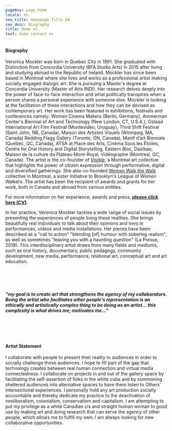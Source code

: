 ```yaml
---
pageKey: page_home
locale: en
seo_title: Homepage Title EN
seo_desc: Biography
title: Home en
text: Some content en
---
```

#### **Biography**

Veronica Mockler was born in Quebec City in 1991. She graduated with Distinction from Concordia University (BFA Studio Arts) in 2015 after living and studying abroad in the Republic of Ireland. Mockler has since been based in Montreal where she lives and works as a professional artist making socially engaged dialogic art. She is pursuing a Master's degree at Concordia University (Master of Arts INDI). Her research delves deeply into the power of face-to-face interaction and what politically transpires when a person shares a personal experience with someone else. Mockler is looking at the facilitation of these interactions and how they can be devised as contemporary art. Her work has been featured in exhibitions, festivals and conferences namely: Women Cinema Makers (Berlin, Germany), Ammerman Center's Biennial of Art and Technology (New London, CT, U.S.A.), Gstaad International Art Film Festival (Montevideo, Uruguay), Third Shift Festival (Saint John, NB, Canada), Maison des Artistes Visuels (Winnipeg, MA, Canada) Redding Flagg Gallery (Toronto, ON, Canada), Manif d’art Biennale (Québec, QC, Canada), ATSA at Place des Arts, Cinéma Sous les Étoiles, Centre for Oral History and Digital Storytelling, Eastern Bloc, Dazibao, Maison de la culture du Plateau-Mont-Royal, Vidéographe (Montreal, QC, Canada). The artist is the co-founder of [Visible](https://www.cbc.ca/news/canada/montreal/cdn-housing-experience-performance-1.5148645), a Montreal art collective that highlights the power of citizen expression through performative, digital and diversified gatherings. She also co-founded [Womxn Walk the Walk](https://womenwalkmontreal.tumblr.com/) collective in Montreal, a sister initiative to Brooklyn's League of Women Walkers. The artist has been the recipient of awards and grants for her work, both in Canada and abroad from various entities. 

For more information on her experience, awards and press, **[please click here (CV)](https://drive.google.com/file/d/1pcSGlaB7TiRl9mhwTmfmHmoX5Pqc_XN3/view).**

In her practice, Veronica Mockler tackles a wide range of social issues by presenting the experiences of people living these realities. She brings beautifully real individuals to talk about their opinions and lives in performances, videos and media installations. Her pieces have been described as a "call to action" "blending \[of] humour with sobering realism", as well as sometimes "leaving you with a haunting question" (La Presse, 2019). This interdisciplinary artist draws from many fields and mediums, such as oral history, documentary, public pedagogy, community development, new media, performance, relational art, conceptual art and art education. 

<br>
<br>
<br>


##### **"my goal is to create art that strengthens the agency of my collaborators. Being the artist who facilitates other people's representation is an ethically and artistically complex thing to be doing as an artist... this complexity is what drives me; motivates me..."**

<br>
<br>
<br>

#### **Artist Statement**

I collaborate with people to present their reality to audiences in order to socially challenge these audiences. I hope to fill part of the gap that technology creates between real human connection and virtual media connectedness. I collaborate on projects in and out of the gallery space by facilitating the self-assertion of folks in the white cube and by summoning sheltered audiences into alternative spaces to have them listen to Others' intersectional experiences. I personally hold any art production socially accountable and thereby dedicate my practice to the deactivation of neoliberalism, colonialism, conservatism and capitalism. I am attempting to put my privilege as a white Canadian cis and straight human woman to good use by making art and doing research that can serve the agency of other people, which allows me to fulfill my own. I am always looking for new collaborative opportunities.
